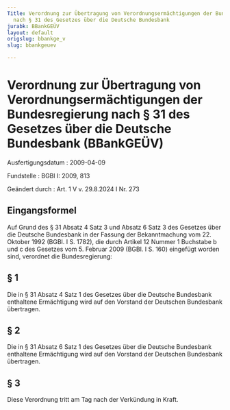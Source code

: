 ```yaml
---
Title: Verordnung zur Übertragung von Verordnungsermächtigungen der Bundesregierung
  nach § 31 des Gesetzes über die Deutsche Bundesbank
jurabk: BBankGEÜV
layout: default
origslug: bbankge_v
slug: bbankgeuev

---
```


# Verordnung zur Übertragung von Verordnungsermächtigungen der Bundesregierung nach § 31 des Gesetzes über die Deutsche Bundesbank (BBankGEÜV)

Ausfertigungsdatum
:   2009-04-09

Fundstelle
:   BGBl I: 2009, 813

Geändert durch
:   Art. 1 V v. 29.8.2024 I Nr. 273


## Eingangsformel

Auf Grund des § 31 Absatz 4 Satz 3 und Absatz 6 Satz 3 des Gesetzes über die Deutsche Bundesbank in der Fassung der Bekanntmachung vom 22. Oktober 1992 (BGBl. I S. 1782), die durch Artikel 12 Nummer 1 Buchstabe b und c des Gesetzes vom 5. Februar 2009 (BGBl. I S. 160) eingefügt worden sind, verordnet die Bundesregierung:


## § 1

Die in § 31 Absatz 4 Satz 1 des Gesetzes über die Deutsche Bundesbank enthaltene Ermächtigung wird auf den Vorstand der Deutschen Bundesbank übertragen.


## § 2

Die in § 31 Absatz 6 Satz 1 des Gesetzes über die Deutsche Bundesbank enthaltene Ermächtigung wird auf den Vorstand der Deutschen Bundesbank übertragen.


## § 3

Diese Verordnung tritt am Tag nach der Verkündung in Kraft.

